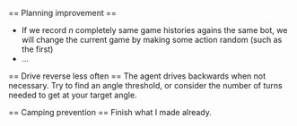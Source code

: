 == Planning improvement ==
  - If we record *n* completely same game histories agains the same bot, we will change the current game by making some action random (such as the first)
  - ...

== Drive reverse less often ==
The agent drives backwards when not necessary.  Try to find an angle
threshold, or consider the number of turns needed to get at your target angle.

== Camping prevention ==
Finish what I made already.
